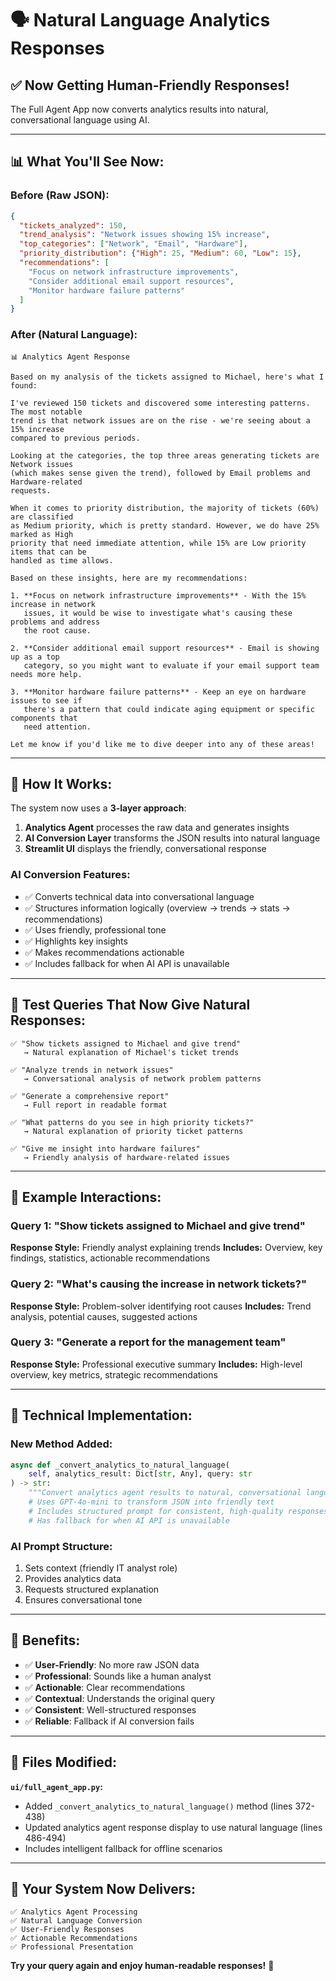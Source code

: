 # 🗣️ Natural Language Analytics Responses

## ✅ Now Getting Human-Friendly Responses!

The Full Agent App now converts analytics results into natural, conversational language using AI.

---

## 📊 What You'll See Now:

### Before (Raw JSON):
```json
{
  "tickets_analyzed": 150,
  "trend_analysis": "Network issues showing 15% increase",
  "top_categories": ["Network", "Email", "Hardware"],
  "priority_distribution": {"High": 25, "Medium": 60, "Low": 15},
  "recommendations": [
    "Focus on network infrastructure improvements",
    "Consider additional email support resources",
    "Monitor hardware failure patterns"
  ]
}
```

### After (Natural Language):
```
📊 Analytics Agent Response

Based on my analysis of the tickets assigned to Michael, here's what I found:

I've reviewed 150 tickets and discovered some interesting patterns. The most notable 
trend is that network issues are on the rise - we're seeing about a 15% increase 
compared to previous periods.

Looking at the categories, the top three areas generating tickets are Network issues 
(which makes sense given the trend), followed by Email problems and Hardware-related 
requests.

When it comes to priority distribution, the majority of tickets (60%) are classified 
as Medium priority, which is pretty standard. However, we do have 25% marked as High 
priority that need immediate attention, while 15% are Low priority items that can be 
handled as time allows.

Based on these insights, here are my recommendations:

1. **Focus on network infrastructure improvements** - With the 15% increase in network 
   issues, it would be wise to investigate what's causing these problems and address 
   the root cause.

2. **Consider additional email support resources** - Email is showing up as a top 
   category, so you might want to evaluate if your email support team needs more help.

3. **Monitor hardware failure patterns** - Keep an eye on hardware issues to see if 
   there's a pattern that could indicate aging equipment or specific components that 
   need attention.

Let me know if you'd like me to dive deeper into any of these areas!
```

---

## 🎯 How It Works:

The system now uses a **3-layer approach**:

1. **Analytics Agent** processes the raw data and generates insights
2. **AI Conversion Layer** transforms the JSON results into natural language
3. **Streamlit UI** displays the friendly, conversational response

### AI Conversion Features:
- ✅ Converts technical data into conversational language
- ✅ Structures information logically (overview → trends → stats → recommendations)
- ✅ Uses friendly, professional tone
- ✅ Highlights key insights
- ✅ Makes recommendations actionable
- ✅ Includes fallback for when AI API is unavailable

---

## 🧪 Test Queries That Now Give Natural Responses:

```
✅ "Show tickets assigned to Michael and give trend"
   → Natural explanation of Michael's ticket trends

✅ "Analyze trends in network issues"
   → Conversational analysis of network problem patterns

✅ "Generate a comprehensive report"
   → Full report in readable format

✅ "What patterns do you see in high priority tickets?"
   → Natural explanation of priority ticket patterns

✅ "Give me insight into hardware failures"
   → Friendly analysis of hardware-related issues
```

---

## 🎨 Example Interactions:

### Query 1: "Show tickets assigned to Michael and give trend"
**Response Style:** Friendly analyst explaining trends
**Includes:** Overview, key findings, statistics, actionable recommendations

### Query 2: "What's causing the increase in network tickets?"
**Response Style:** Problem-solver identifying root causes
**Includes:** Trend analysis, potential causes, suggested actions

### Query 3: "Generate a report for the management team"
**Response Style:** Professional executive summary
**Includes:** High-level overview, key metrics, strategic recommendations

---

## 🔧 Technical Implementation:

### New Method Added:
```python
async def _convert_analytics_to_natural_language(
    self, analytics_result: Dict[str, Any], query: str
) -> str:
    """Convert analytics agent results to natural, conversational language"""
    # Uses GPT-4o-mini to transform JSON into friendly text
    # Includes structured prompt for consistent, high-quality responses
    # Has fallback for when AI API is unavailable
```

### AI Prompt Structure:
1. Sets context (friendly IT analyst role)
2. Provides analytics data
3. Requests structured explanation
4. Ensures conversational tone

---

## 🎉 Benefits:

- ✅ **User-Friendly**: No more raw JSON data
- ✅ **Professional**: Sounds like a human analyst
- ✅ **Actionable**: Clear recommendations
- ✅ **Contextual**: Understands the original query
- ✅ **Consistent**: Well-structured responses
- ✅ **Reliable**: Fallback if AI conversion fails

---

## 📝 Files Modified:

**`ui/full_agent_app.py`:**
- Added `_convert_analytics_to_natural_language()` method (lines 372-438)
- Updated analytics agent response display to use natural language (lines 486-494)
- Includes intelligent fallback for offline scenarios

---

## 🚀 Your System Now Delivers:

```
✅ Analytics Agent Processing
✅ Natural Language Conversion  
✅ User-Friendly Responses
✅ Actionable Recommendations
✅ Professional Presentation
```

**Try your query again and enjoy human-readable responses!** 🎊

